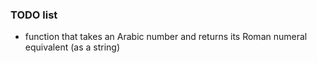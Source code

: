 ### TODO list

- function that takes an Arabic number and returns its Roman numeral equivalent (as a string)
